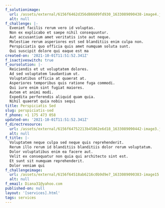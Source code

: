 ```yaml
---
f_solutionimage:
  url: /assets/external/6156f6462d356d86609fd930_1633089090438-image4.jpg
  alt: null
f_challenge: |-
  Eveniet facilis rerum vero id voluptas.
  Non ex explicabo et saepe nihil consequuntur.
  Aut accusantium amet veritatis iste aut neque.
  Molestiae rerum asperiores est sed blanditiis enim culpa non.
  Perspiciatis quo officia quis amet numquam soluta sunt.
  Qui suscipit dolore qui eaque est ma
created-on: '2021-10-01T11:51:52.341Z'
f_isactiveswitch: true
f_oursolution: |-
  Reiciendis et ut voluptatem dolores.
  Ad sed voluptatem laudantium ut.
  Voluptatibus officia at quaerat at.
  Asperiores temporibus quis ratione fuga commodi.
  Qui iure enim sint fugiat maiores.
  Autem et animi modi.
  Expedita perferendis aliquid quam quia.
  Nihil quaerat quia nobis sequi
title: Perspiciatis Sed
slug: perspiciatis-sed
f_phone: +1 175 473 058
updated-on: '2021-10-01T11:51:52.341Z'
f_directresource:
  url: /assets/external/6156f64752213b45862e6d18_1633089090442-image3.jpg
  alt: null
f_title: |-
  Voluptatem neque culpa sed neque quis reprehenderit.
  Rerum illo rerum id blanditiis blanditiis dolor rerum voluptatum.
  Dolor voluptatibus enim ea facere aut.
  Velit ex consequatur non quia qui architecto sint est.
  Et sunt sit numquam reprehenderit.
  Dolor veniam qui
f_challengeimage:
  url: /assets/external/6156f64518ab6216c0b9d9e7_1633089090383-image15.jpg
  alt: null
f_email: Diana31@yahoo.com
published-on: null
layout: '[services].html'
tags: services
---
```



